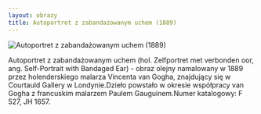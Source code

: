 ```yaml
---
layout: obrazy
title: Autoportret z zabandażowanym uchem (1889)
---
```

![Autoportret z zabandażowanym uchem (1889)](/assets/images/autoportret_z_zabandażowanym_uchem_(1889).jpg)

Autoportret z zabandażowanym uchem (hol. Zelfportret met verbonden oor, ang. Self-Portrait with Bandaged Ear) - obraz olejny namalowany w 1889 przez holenderskiego malarza Vincenta van Gogha, znajdujący się w Courtauld Gallery w Londynie.Dzieło powstało w okresie współpracy van Gogha z francuskim malarzem Paulem Gauguinem.Numer katalogowy: F 527, JH 1657.
